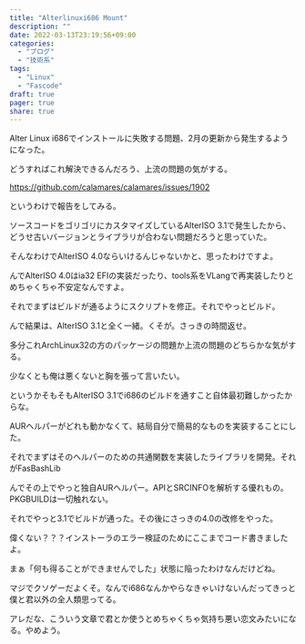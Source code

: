```yaml
---
title: "Alterlinuxi686 Mount"
description: ""
date: 2022-03-13T23:19:56+09:00
categories:
  - "ブログ"
  - "技術系"
tags:
  - "Linux"
  - "Fascode"
draft: true
pager: true
share: true
---
```


Alter Linux i686でインストールに失敗する問題、2月の更新から発生するようになった。

どうすればこれ解決できるんだろう、上流の問題の気がする。

https://github.com/calamares/calamares/issues/1902

というわけで報告をしてみる。

ソースコードをゴリゴリにカスタマイズしているAlterISO 3.1で発生したから、どうせ古いバージョンとライブラリが合わない問題だろうと思っていた。

そんなわけでAlterISO 4.0ならいけるんじゃないかと、思ったわけですよ。

んでAlterISO 4.0はia32 EFIの実装だったり、tools系をVLangで再実装したりとめちゃくちゃ不安定なんですよ。

それでまずはビルドが通るようにスクリプトを修正。それでやっとビルド。

んで結果は、AlterISO 3.1と全く一緒。くそが。さっきの時間返せ。

多分これArchLinux32の方のパッケージの問題か上流の問題のどちらかな気がする。

少なくとも俺は悪くないと胸を張って言いたい。

というかそもそもAlterISO 3.1でi686のビルドを通すこと自体最初難しかったからな。

AURヘルパーがどれも動かなくて、結局自分で簡易的なものを実装することにした。

それでまずはそのヘルパーのための共通関数を実装したライブラリを開発。それがFasBashLib

んでその上でやっと独自AURヘルパー。APIとSRCINFOを解析する優れもの。PKGBUILDは一切触れない。

それでやっと3.1でビルドが通った。その後にさっきの4.0の改修をやった。

偉くない？？？インストーラのエラー検証のためにここまでコード書きましたよ。

まぁ「何も得ることができませんでした」状態に陥ったわけなんだけどね。

マジでクソゲーだよくそ。なんでi686なんかやらなきゃいけないんだってきっと僕と君以外の全人類思ってる。

アレだな、こういう文章で君とか使うとめちゃくちゃ気持ち悪い恋文みたいになる。やめよう。


